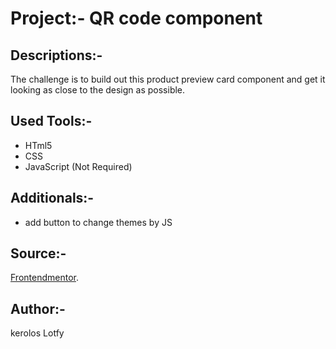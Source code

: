 # Project:- QR code component

## Descriptions:-
The challenge is to build out this product preview card component and get it looking as close to the design as possible.

## Used Tools:-
 - HTml5
 - CSS
 - JavaScript   (Not Required)

## Additionals:-
 - add button to change themes by JS


## Source:-
[Frontendmentor](https://www.frontendmentor.io/challenges/qr-code-component-iux_sIO_H).

## Author:-
kerolos Lotfy


